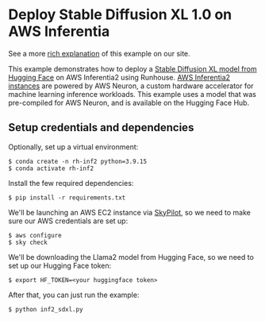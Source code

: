 # Deploy Stable Diffusion XL 1.0 on AWS Inferentia

See a more [rich explanation](https://www.run.house/examples/stable-diffusion-xl-on-aws-inferentia)
of this example on our site.

This example demonstrates how to deploy a
[Stable Diffusion XL model from Hugging Face](https://huggingface.co/aws-neuron/stable-diffusion-xl-base-1-0-1024x1024)
on AWS Inferentia2 using
Runhouse. [AWS Inferentia2 instances](https://aws.amazon.com/ec2/instance-types/inf2/)
are powered by AWS Neuron, a custom hardware accelerator for machine learning
inference workloads. This example uses a model that was pre-compiled for AWS Neuron, and is available on the
Hugging Face Hub.

## Setup credentials and dependencies

Optionally, set up a virtual environment:
```shell
$ conda create -n rh-inf2 python=3.9.15
$ conda activate rh-inf2
```
Install the few required dependencies:
```shell
$ pip install -r requirements.txt
```

We'll be launching an AWS EC2 instance via [SkyPilot](https://github.com/skypilot-org/skypilot), so we need to
make sure our AWS credentials are set up:
```shell
$ aws configure
$ sky check
```
We'll be downloading the Llama2 model from Hugging Face, so we need to set up our Hugging Face token:
```shell
$ export HF_TOKEN=<your huggingface token>
```

After that, you can just run the example:
```shell
$ python inf2_sdxl.py
```
